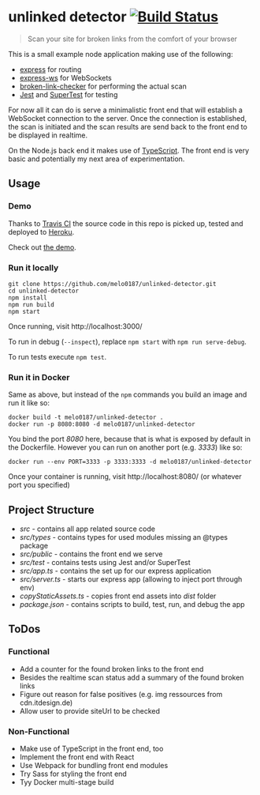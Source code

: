 # unlinked detector [![Build Status](https://travis-ci.org/melo0187/unlinked-detector.svg?branch=master)](https://travis-ci.org/melo0187/unlinked-detector)
> Scan your site for broken links from the comfort of your browser

This is a small example node application making use of the following:
- [express](https://www.npmjs.com/package/express) for routing
- [express-ws](https://www.npmjs.com/package/express-ws) for WebSockets
- [broken-link-checker](https://www.npmjs.com/package/broken-link-checker) for performing the actual scan
- [Jest](https://www.npmjs.com/package/jest) and [SuperTest](https://www.npmjs.com/package/supertest) for testing

For now all it can do is serve a minimalistic front end that will establish a
WebSocket connection to the server. Once the connection is established, the scan
is initiated and the scan results are send back to the front end to be displayed
in realtime.

On the Node.js back end it makes use of [TypeScript](https://www.typescriptlang.org/).
The front end is very basic and potentially my next area of experimentation.

## Usage
### Demo
Thanks to [Travis CI](https://travis-ci.org/melo0187/unlinked-detector) the source code in this repo is picked up, tested and deployed to [Heroku](https://www.heroku.com/).

Check out [the demo](https://unlinked-detector.herokuapp.com/).

### Run it locally
```
git clone https://github.com/melo0187/unlinked-detector.git
cd unlinked-detector
npm install
npm run build
npm start
```
Once running, visit http://localhost:3000/

To run in debug (`--inspect`), replace `npm start` with `npm run serve-debug`.

To run tests execute `npm test`.

### Run it in Docker
Same as above, but instead of the `npm` commands you build an image and run it like so:
```
docker build -t melo0187/unlinked-detector .
docker run -p 8080:8080 -d melo0187/unlinked-detector
```
You bind the port *8080* here, because that is what is exposed by default in the Dockerfile.
However you can run on another port (e.g. *3333*) like so:
```
docker run --env PORT=3333 -p 3333:3333 -d melo0187/unlinked-detector
```
Once your container is running, visit http://localhost:8080/ (or whatever port you specified)

## Project Structure
- *src* - contains all app related source code
- *src/types* - contains types for used modules missing an @types package
- *src/public* - contains the front end we serve
- *src/test* - contains tests using Jest and/or SuperTest
- *src/app.ts* - contains the set up for our express application
- *src/server.ts* - starts our express app (allowing to inject port through env)
- *copyStaticAssets.ts* - copies front end assets into *dist* folder
- *package.json* - contains scripts to build, test, run, and debug the app

## ToDos
### Functional
- Add a counter for the found broken links to the front end
- Besides the realtime scan status add a summary of the found broken links
- Figure out reason for false positives (e.g. img ressources from cdn.itdesign.de)
- Allow user to provide siteUrl to be checked

### Non-Functional
- Make use of TypeScript in the front end, too
- Implement the front end with React
- Use Webpack for bundling front end modules
- Try Sass for styling the front end
- Tyy Docker multi-stage build